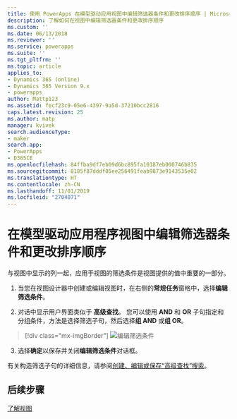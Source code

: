 ```yaml
---
title: 使用 PowerApps 在模型驱动应用视图中编辑筛选器条件和更改排序顺序 | MicrosoftDocs
description: 了解如何在视图中编辑筛选器条件和更改排序顺序
ms.custom: ''
ms.date: 06/13/2018
ms.reviewer: ''
ms.service: powerapps
ms.suite: ''
ms.tgt_pltfrm: ''
ms.topic: article
applies_to:
- Dynamics 365 (online)
- Dynamics 365 Version 9.x
- powerapps
author: Mattp123
ms.assetid: fecf23c9-05e6-4397-9a5d-37210bcc2816
caps.latest.revision: 25
ms.author: matp
manager: kvivek
search.audienceType:
- maker
search.app:
- PowerApps
- D365CE
ms.openlocfilehash: 84ffba9df7eb09d6bc895fa10187eb000746b835
ms.sourcegitcommit: 8185f87dddf05ee256491feab9873e9143535e02
ms.translationtype: HT
ms.contentlocale: zh-CN
ms.lasthandoff: 11/01/2019
ms.locfileid: "2704071"
---
```

# <a name="edit-filter-criteria-and-change-sort-order-in-model-driven-app-views"></a>在模型驱动应用程序视图中编辑筛选器条件和更改排序顺序

<a name="BKMK_EditFilterCriteria"></a>   

与视图中显示的列一起，应用于视图的筛选条件是视图提供的值中重要的一部分。  
  
1.  当您在视图设计器中创建或编辑视图时，在右侧的**常规任务**窗格中，选择**编辑筛选条件**。  
  
2.  对话中显示用户界面类似于 **高级查找**。 您可以使用 **AND** 和 **OR** 子句指定和分组条件，方法是选择筛选子句，然后选择**组 AND** 或**组 OR**。  

  > [!div class="mx-imgBorder"] 
  > ![编辑筛选条件](media/edit-filter-criteria.png)
  
3.  选择**确定**以保存并关闭**编辑筛选条件**对话框。  
  
 有关构造筛选子句的详细信息，请参阅[创建、编辑或保存“高级查找”搜索](https://docs.microsoft.com/dynamics365/customer-engagement/basics/save-advanced-find-search)。   
 
## <a name="next-steps"></a>后续步骤
[了解视图](create-edit-views.md)
